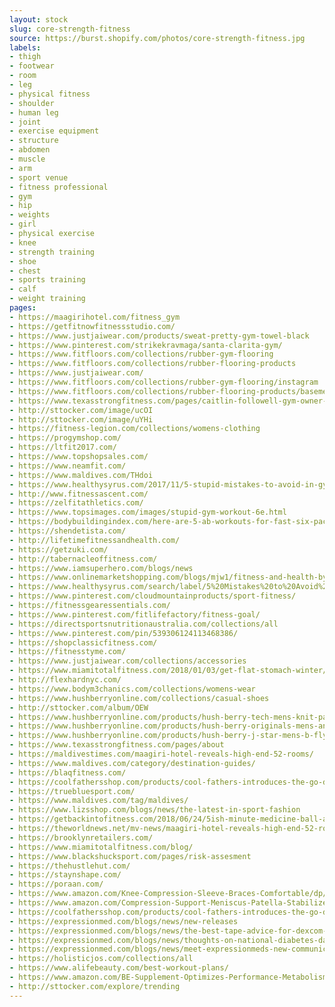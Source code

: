 ```yaml
---
layout: stock
slug: core-strength-fitness
source: https://burst.shopify.com/photos/core-strength-fitness.jpg
labels:
- thigh
- footwear
- room
- leg
- physical fitness
- shoulder
- human leg
- joint
- exercise equipment
- structure
- abdomen
- muscle
- arm
- sport venue
- fitness professional
- gym
- hip
- weights
- girl
- physical exercise
- knee
- strength training
- shoe
- chest
- sports training
- calf
- weight training
pages:
- https://maagirihotel.com/fitness_gym
- https://getfitnowfitnessstudio.com/
- https://www.justjaiwear.com/products/sweat-pretty-gym-towel-black
- https://www.pinterest.com/strikekravmaga/santa-clarita-gym/
- https://www.fitfloors.com/collections/rubber-gym-flooring
- https://www.fitfloors.com/collections/rubber-flooring-products
- https://www.justjaiwear.com/
- https://www.fitfloors.com/collections/rubber-gym-flooring/instagram
- https://www.fitfloors.com/collections/rubber-flooring-products/basement-flooring
- https://www.texasstrongfitness.com/pages/caitlin-followell-gym-owner-personal-trainer-and-yoga-instructor
- http://sttocker.com/image/ucOI
- http://sttocker.com/image/uYHi
- https://fitness-legion.com/collections/womens-clothing
- https://progymshop.com/
- https://ltfit2017.com/
- https://www.topshopsales.com/
- https://www.neamfit.com/
- https://www.maldives.com/THdoi
- https://www.healthysyrus.com/2017/11/5-stupid-mistakes-to-avoid-in-gym.html
- http://www.fitnessascent.com/
- https://zelfitathletics.com/
- https://www.topsimages.com/images/stupid-gym-workout-6e.html
- https://bodybuildingindex.com/here-are-5-ab-workouts-for-fast-six-pack-abs/
- https://shendetista.com/
- http://lifetimefitnessandhealth.com/
- https://getzuki.com/
- http://tabernacleoffitness.com/
- https://www.iamsuperhero.com/blogs/news
- https://www.onlinemarketshopping.com/blogs/mjw1/fitness-and-health-by-lyndsie
- https://www.healthysyrus.com/search/label/5%20Mistakes%20to%20Avoid%20in%20the%20Gym
- https://www.pinterest.com/cloudmountainproducts/sport-fitness/
- https://fitnessgearessentials.com/
- https://www.pinterest.com/fitlifefactory/fitness-goal/
- https://directsportsnutritionaustralia.com/collections/all
- https://www.pinterest.com/pin/539306124113468386/
- https://shopclassicfitness.com/
- https://fitnesstyme.com/
- https://www.justjaiwear.com/collections/accessories
- https://www.miamitotalfitness.com/2018/01/03/get-flat-stomach-winter/
- http://flexhardnyc.com/
- https://www.bodym3chanics.com/collections/womens-wear
- https://www.hushberryonline.com/collections/casual-shoes
- http://sttocker.com/album/OEW
- https://www.hushberryonline.com/products/hush-berry-tech-mens-knit-pattern-sports-running-shoes-mib-black
- https://www.hushberryonline.com/products/hush-berry-originals-mens-ankle-sneakers-boots-high-top-fashion-sneakers-platform-casual-walking-shoes
- https://www.hushberryonline.com/products/hush-berry-j-star-mens-b-fly-dna-series-basketball-running-cricket-casual-shoe
- https://www.texasstrongfitness.com/pages/about
- https://maldivestimes.com/maagiri-hotel-reveals-high-end-52-rooms/
- https://www.maldives.com/category/destination-guides/
- https://blaqfitness.com/
- https://coolfathersshop.com/products/cool-fathers-introduces-the-go-double-fitness-tracker-iii
- https://truebluesport.com/
- https://www.maldives.com/tag/maldives/
- https://www.lizsshop.com/blogs/news/the-latest-in-sport-fashion
- https://getbackintofitness.com/2018/06/24/5ish-minute-medicine-ball-abs/
- https://theworldnews.net/mv-news/maagiri-hotel-reveals-high-end-52-rooms
- https://brooklynretailers.com/
- https://www.miamitotalfitness.com/blog/
- https://www.blackshucksport.com/pages/risk-assesment
- https://thehustlehut.com/
- https://staynshape.com/
- https://poraan.com/
- https://www.amazon.com/Knee-Compression-Sleeve-Braces-Comfortable/dp/B07FQJ4433
- https://www.amazon.com/Compression-Support-Meniscus-Patella-Stabilizer/dp/B07FQDGLCB
- https://coolfathersshop.com/products/cool-fathers-introduces-the-go-double-fitness-tracker-ii
- https://expressionmed.com/blogs/news/new-releases
- https://expressionmed.com/blogs/news/the-best-tape-advice-for-dexcom-users
- https://expressionmed.com/blogs/news/thoughts-on-national-diabetes-day-from-a-person-without-diabetes
- https://expressionmed.com/blogs/news/meet-expressionmeds-new-communications-intern-alexa-burmester
- https://holisticjos.com/collections/all
- https://www.alifebeauty.com/best-workout-plans/
- https://www.amazon.com/BE-Supplement-Optimizes-Performance-Metabolism/dp/B01M19NBJR
- http://sttocker.com/explore/trending
---
```

